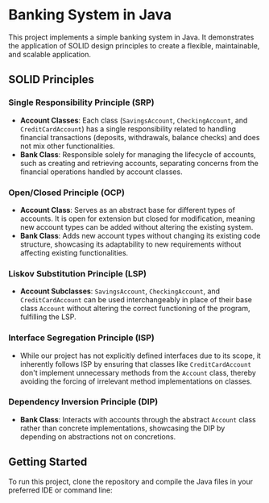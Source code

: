 # Banking System in Java

This project implements a simple banking system in Java. It demonstrates the application of SOLID design principles to create a flexible, maintainable, and scalable application.

## SOLID Principles

### Single Responsibility Principle (SRP)

- **Account Classes**: Each class (`SavingsAccount`, `CheckingAccount`, and `CreditCardAccount`) has a single responsibility related to handling financial transactions (deposits, withdrawals, balance checks) and does not mix other functionalities.
- **Bank Class**: Responsible solely for managing the lifecycle of accounts, such as creating and retrieving accounts, separating concerns from the financial operations handled by account classes.

### Open/Closed Principle (OCP)

- **Account Class**: Serves as an abstract base for different types of accounts. It is open for extension but closed for modification, meaning new account types can be added without altering the existing system.
- **Bank Class**: Adds new account types without changing its existing code structure, showcasing its adaptability to new requirements without affecting existing functionalities.

### Liskov Substitution Principle (LSP)

- **Account Subclasses**: `SavingsAccount`, `CheckingAccount`, and `CreditCardAccount` can be used interchangeably in place of their base class `Account` without altering the correct functioning of the program, fulfilling the LSP.

### Interface Segregation Principle (ISP)

- While our project has not explicitly defined interfaces due to its scope, it inherently follows ISP by ensuring that classes like `CreditCardAccount` don't implement unnecessary methods from the `Account` class, thereby avoiding the forcing of irrelevant method implementations on classes.

### Dependency Inversion Principle (DIP)

- **Bank Class**: Interacts with accounts through the abstract `Account` class rather than concrete implementations, showcasing the DIP by depending on abstractions not on concretions.

## Getting Started

To run this project, clone the repository and compile the Java files in your preferred IDE or command line:

